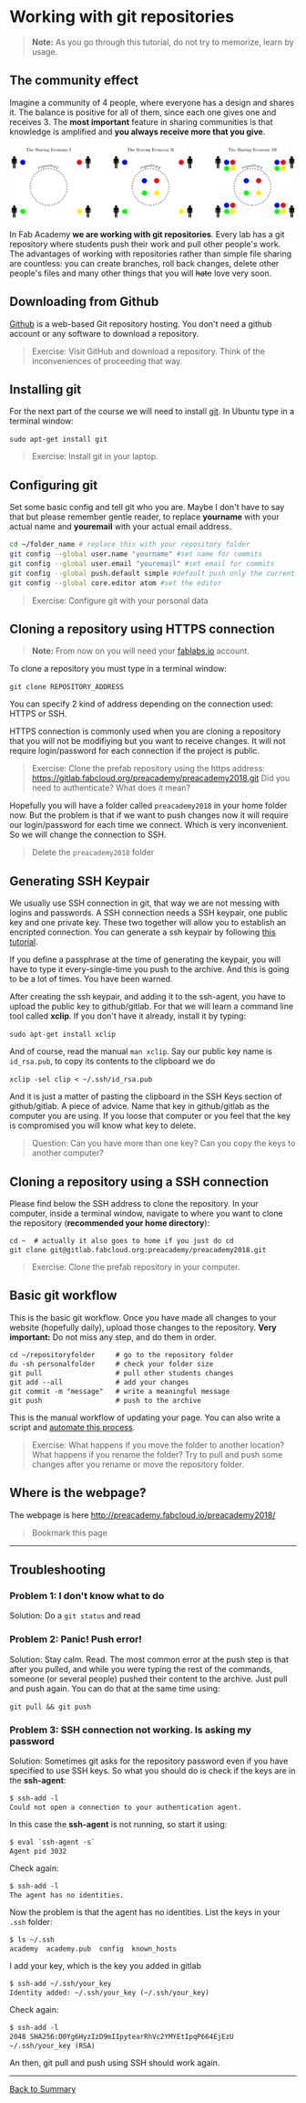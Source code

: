 # Working with git repositories

> **Note:** As you go through this tutorial, do not try to memorize, learn by usage.

## The community effect
Imagine a community of 4 people, where everyone has a design and shares it. The balance is positive for all of them, since each one gives one and receives 3. The **most important** feature in sharing communities is that knowledge is amplified and **you always receive more that you give**.

![](../diagrams/sharing-economy.png)

In Fab Academy **we are working with git repositories**. Every lab has a git repository where students push their work and pull other people's work. The advantages of working with repositories rather than simple file sharing are countless: you can create branches, roll back changes, delete other people's files and many other things that you will ~~hate~~ love very soon.

## Downloading from Github
[Github](github.com) is a web-based Git repository hosting. You don't need a github account or any software to download a repository.

> Exercise: Visit GitHub and download a repository. Think of the inconveniences of proceeding that way.

## Installing git
For the next part of the course we will need to install [git](https://git-scm.com/). In Ubuntu type in a terminal window:

`sudo apt-get install git`

> Exercise: Install git in your laptop.

## Configuring git
Set some basic config and tell git who you are. Maybe I don't have to say that but please remember gentle reader, to replace **yourname** with your actual name and **youremail** with your actual email address.

```bash
cd ~/folder_name # replace this with your repository folder
git config --global user.name "yourname" #set name for commits
git config --global user.email "youremail" #set email for commits
git config --global push.default simple #default push only the current branch
git config --global core.editor atom #set the editor
```
> Exercise: Configure git with your personal data

## Cloning a repository using HTTPS connection
> **Note:** From now on you will need your [fablabs.io](fablabs.io) account.

To clone a repository you must type in a terminal window:

`git clone REPOSITORY_ADDRESS`

You can specify 2 kind of address depending on the connection used: HTTPS or SSH.

HTTPS connection is commonly used when you are cloning a repository that you will not be modifiying but you want to receive changes. It will not require login/password for each connection if the project is public.

> Exercise: Clone the prefab repository using the https address:
https://gitlab.fabcloud.org/preacademy/preacademy2018.git
Did you need to authenticate? What does it mean?

Hopefully you will have a folder called `preacademy2018` in your home folder now. But the problem is that if we want to push changes now it will require our login/password for each time we connect. Which is very inconvenient. So we will change the connection to SSH.

> Delete the `preacademy2018` folder

## Generating SSH Keypair
We usually use SSH connection in git, that way we are not messing with logins and passwords. A SSH connection needs a SSH keypair, one public key and one private key. These two together will allow you to establish an encripted connection. You can generate a ssh keypair by following [this tutorial](https://help.github.com/articles/generating-an-ssh-key/).

If you define a passphrase at the time of generating the keypair, you will have to type it every-single-time you push to the archive. And this is going to be a lot of times. You have been warned.

After creating the ssh keypair, and adding it to the ssh-agent, you have to upload the public key to github/gitlab. For that we will learn a command line tool called **xclip**. If you don't have it already, install it by typing:

`sudo apt-get install xclip`

And of course, read the manual `man xclip`. Say our public key name is `id_rsa.pub`, to copy its contents to the clipboard we do

`xclip -sel clip < ~/.ssh/id_rsa.pub`

And it is just a matter of pasting the clipboard in the SSH Keys section of github/gitlab. A piece of advice. Name that key in github/gitlab as the computer you are using. If you loose that computer or you feel that the key is compromised you will know what key to delete.

> Question: Can you have more than one key? Can you copy the keys to another computer?

## Cloning a repository using a SSH connection
Please find below the SSH address to clone the repository. In your computer, inside a terminal window, navigate to where you want to clone the repository (**recommended your home directory**):

```
cd ~  # actually it also goes to home if you just do cd
git clone git@gitlab.fabcloud.org:preacademy/preacademy2018.git
```

> Exercise: Clone the prefab repository in your computer.

## Basic git workflow
This is the basic git workflow. Once you have made all changes to your website (hopefully daily), upload those changes to the repository. **Very important:** Do not miss any step, and do them in order.
```
cd ~/repositoryfolder     # go to the repository folder
du -sh personalfolder     # check your folder size
git pull                  # pull other students changes
git add --all             # add your changes
git commit -m "message"   # write a meaningful message
git push                  # push to the archive
```
This is the manual workflow of updating your page. You can also write a script and  [automate this process](doc.md).

> Exercise: What happens if you move the folder to another location? What happens if you rename the folder? Try to pull and push some changes after you rename or move the repository folder.
>

## Where is the webpage?
The webpage is here http://preacademy.fabcloud.io/preacademy2018/

> Bookmark this page

---

## Troubleshooting

### Problem 1: I don't know what to do
Solution: Do a `git status` and read

### Problem 2: Panic! Push error!
Solution: Stay calm. Read. The most common error at the push step is that after you pulled, and while you were typing the rest of the commands, someone (or several people) pushed their content to the archive. Just pull and push again. You can do that at the same time using:

`git pull && git push`

### Problem 3: SSH connection not working. Is asking my password
Solution: Sometimes git asks for the repository password even if you have specified to use SSH keys. So what you should do is check if the keys are in the **ssh-agent**:
```
$ ssh-add -l
Could not open a connection to your authentication agent.
```
In this case the **ssh-agent** is not running, so start it using:
```
$ eval `ssh-agent -s`
Agent pid 3032
```
Check again:
```
$ ssh-add -l
The agent has no identities.
```
Now the problem is that the agent has no identities. List the keys in your `.ssh` folder:
```
$ ls ~/.ssh
academy  academy.pub  config  known_hosts
```
I add your key, which is the key you added in gitlab
```
$ ssh-add ~/.ssh/your_key
Identity added: ~/.ssh/your_key (~/.ssh/your_key)
```
Check again:
```
$ ssh-add -l
2048 SHA256:D0Yg6HyzIzD9mIIpytearRhVc2YMYEtIpqP664EjEzU ~/.ssh/your_key (RSA)
```

An then, git pull and push using SSH should work again.

---
[Back to Summary](../summary.md)
